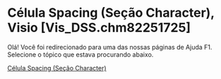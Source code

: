 
# Célula Spacing (Seção Character), Visio [Vis_DSS.chm82251725]

Olá! Você foi redirecionado para uma das nossas páginas de Ajuda F1. Selecione o tópico que estava procurando abaixo.

[Célula Spacing (Seção Character)](http://msdn.microsoft.com/library/46feb136-01ac-1303-66ab-d772c0ec41a0%28Office.15%29.aspx)

